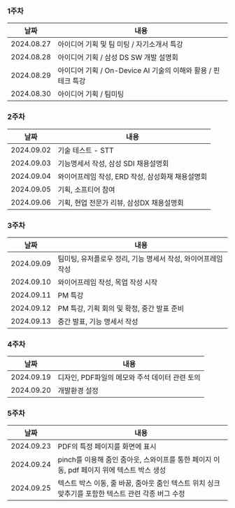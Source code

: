 ### 1주차

| 날짜       | 내용                                                          |
| ---------- | ------------------------------------------------------------- |
| 2024.08.27 | 아이디어 기획 및 팀 미팅 / 자기소개서 특강                    |
| 2024.08.28 | 아이디어 기획 / 삼성 DS SW 개발 설명회                        |
| 2024.08.29 | 아이디어 기획 / On-Device AI 기술의 이해와 활용 / 핀테크 특강 |
| 2024.08.30 | 아이디어 기획 / 팀미팅                                        |

### 2주차

| 날짜       | 내용                                             |
| ---------- | ------------------------------------------------ |
| 2024.09.02 | 기술 테스트 - STT                                |
| 2024.09.03 | 기능명세서 작성, 삼성 SDI 채용설명회             |
| 2024.09.04 | 와이어프레임 작성, ERD 작성, 삼성화재 채용설명회 |
| 2024.09.05 | 기획, 소프티어 참여                              |
| 2024.09.06 | 기획, 현업 전문가 리뷰, 삼성DX 채용설명회        |

### 3주차

| 날짜       | 내용                                                         |
| ---------- | ------------------------------------------------------------ |
| 2024.09.09 | 팀미팅, 유저플로우 정리, 기능 명세서 작성, 와이어프레임 작성 |
| 2024.09.10 | 와이어프레임 작성, 목업 작성 시작                            |
| 2024.09.11 | PM 특강                                                      |
| 2024.09.12 | PM 특강, 기획 회의 및 확정, 중간 발표 준비                   |
| 2024.09.13 | 중간 발표, 기능 명세서 작성                                  |

### 4주차

| 날짜       | 내용                                           |
| ---------- | ---------------------------------------------- |
| 2024.09.19 | 디자인, PDF파일의 메모와 주석 데이터 관련 토의 |
| 2024.09.20 | 개발환경 설정                                  |

### 5주차

| 날짜       | 내용                                                                                      |
| ---------- | ----------------------------------------------------------------------------------------- |
| 2024.09.23 | PDF의 특정 페이지를 화면에 표시                                                           |
| 2024.09.24 | pinch를 이용해 줌인 줌아웃, 스와이프를 통한 페이지 이동, pdf 페이지 위에 텍스트 박스 생성 |
| 2024.09.25 | 텍스트 박스 이동, 줄 바꿈, 줌아웃 줌인 텍스트 위치 싱크 맞추기를 포함한 텍스트 관련 각종 버그 수정 |
